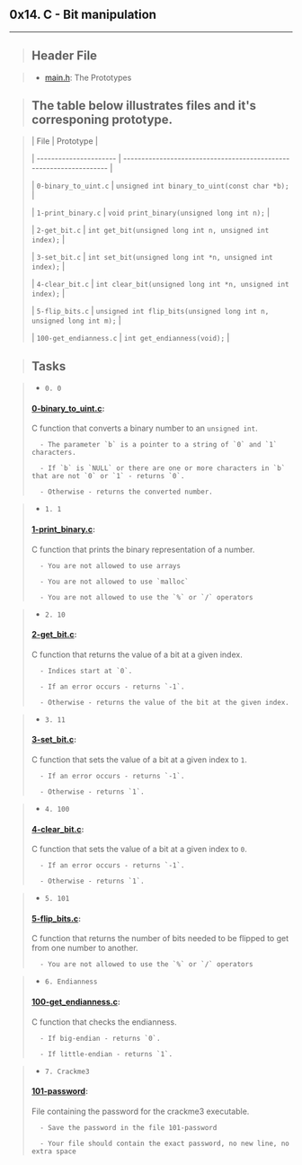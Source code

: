 ## 0x14. C - Bit manipulation

----


> ## Header File


>    * [main.h](./main.h): The Prototypes


> ## The table below illustrates files and it's corresponing prototype.



>	 | File                   | Prototype                                                           |
>
>	 | ---------------------- | ------------------------------------------------------------------- |
>
>	 | `0-binary_to_uint.c`   | `unsigned int binary_to_uint(const char *b);`                       |
>
>	 | `1-print_binary.c`     | `void print_binary(unsigned long int n);`                           |
>
>	 | `2-get_bit.c`          | `int get_bit(unsigned long int n, unsigned int index);`             |
>
>	 | `3-set_bit.c`          | `int set_bit(unsigned long int *n, unsigned int index);`            |
>
>	 | `4-clear_bit.c`        | `int clear_bit(unsigned long int *n, unsigned int index);`          |
>
>	 | `5-flip_bits.c`        | `unsigned int flip_bits(unsigned long int n, unsigned long int m);` |
>
>	 | `100-get_endianness.c` | `int get_endianness(void);`                                         |


> ## Tasks


>  * `0. 0`
>
> #### [0-binary_to_uint.c](./0-binary_to_uint.c):
>
>
> C function that converts a binary number to an `unsigned int`.
>
>       - The parameter `b` is a pointer to a string of `0` and `1` characters.
>
>       - If `b` is `NULL` or there are one or more characters in `b` that are not `0` or `1` - returns `0`.
>
>       - Otherwise - returns the converted number.



>  * `1. 1`
>
> #### [1-print_binary.c](./1-print_binary.c):
>
>
> C function that prints the binary representation of a number.
>
>       - You are not allowed to use arrays
>
>       - You are not allowed to use `malloc`
>
>       - You are not allowed to use the `%` or `/` operators



>  * `2. 10`
>
> #### [2-get_bit.c](./2-get_bit.c):
>
> C function that returns the value of a bit at a given index.
>
>       - Indices start at `0`.
>
>       - If an error occurs - returns `-1`.
>
>       - Otherwise - returns the value of the bit at the given index.



>  * `3. 11`
>
> #### [3-set_bit.c](./3-set_bit.c):
>
>
> C function that sets the value of a bit at a given index to `1`.
>
>       - If an error occurs - returns `-1`.
>
>       - Otherwise - returns `1`.



>  * `4. 100`
>
> #### [4-clear_bit.c](./4-clear_bit.c):
>
> C function that sets the value of a bit at a given index to `0`.
>
>
>       - If an error occurs - returns `-1`.
>
>       - Otherwise - returns `1`.


>  * `5. 101`
>
> #### [5-flip_bits.c](./5-flip_bits.c):
>
> C function that returns the number of bits needed to be flipped to get from one number to another.
>
>
>       - You are not allowed to use the `%` or `/` operators



>  * `6. Endianness`
>
> #### [100-get_endianness.c](./100-get_endianness.c):
>
>
> C function that checks the endianness.
>
>       - If big-endian - returns `0`.
>
>       - If little-endian - returns `1`.



>  * `7. Crackme3`
>
> #### [101-password](./101-password):
>
>
>  File containing the password for the crackme3 executable.
>
>       - Save the password in the file 101-password
>
>       - Your file should contain the exact password, no new line, no extra space

